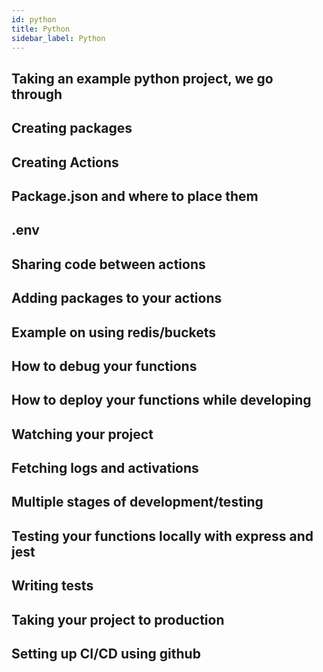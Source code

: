 ```yaml
---
id: python
title: Python
sidebar_label: Python
---
```


## Taking an example python project, we go through
## Creating packages
## Creating Actions
## Package.json and where to place them
## .env
## Sharing code between actions
## Adding packages to your actions
## Example on using redis/buckets
## How to debug your functions
## How to deploy your functions while developing
## Watching your project
## Fetching logs and activations
## Multiple stages of development/testing
## Testing your functions locally with express and jest
## Writing tests
## Taking your project to production
## Setting up CI/CD using github
